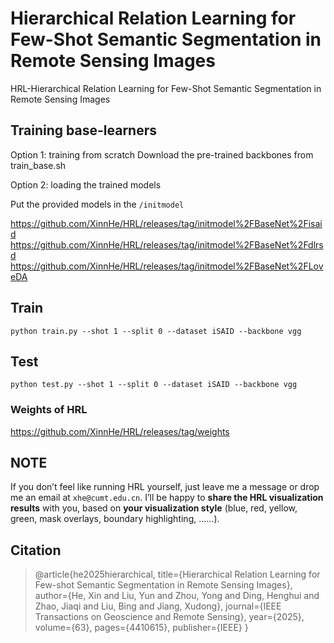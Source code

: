 # Hierarchical Relation Learning for Few-Shot Semantic Segmentation in Remote Sensing Images
HRL-Hierarchical Relation Learning for Few-Shot Semantic Segmentation in Remote Sensing Images


## Training base-learners 
Option 1: training from scratch
Download the pre-trained backbones from 
train_base.sh

Option 2: loading the trained models

Put the provided models in the `/initmodel`

https://github.com/XinnHe/HRL/releases/tag/initmodel%2FBaseNet%2Fisaid
https://github.com/XinnHe/HRL/releases/tag/initmodel%2FBaseNet%2Fdlrsd
https://github.com/XinnHe/HRL/releases/tag/initmodel%2FBaseNet%2FLoveDA


## Train
 
 `python train.py --shot 1 --split 0 --dataset iSAID --backbone vgg ` 


## Test

 `python test.py --shot 1 --split 0 --dataset iSAID --backbone vgg ` 

### Weights of HRL
https://github.com/XinnHe/HRL/releases/tag/weights

## **NOTE**
If you don’t feel like running HRL yourself, just leave me a message or drop me an email at `xhe@cumt.edu.cn`. I’ll be happy to **share the HRL visualization results** with you, based on **your visualization style** (blue, red, yellow, green, mask overlays, boundary highlighting, ......).

## Citation
> @article{he2025hierarchical,
  title={Hierarchical Relation Learning for Few-shot Semantic Segmentation in Remote Sensing Images},
  author={He, Xin and Liu, Yun and Zhou, Yong and Ding, Henghui and Zhao, Jiaqi and Liu, Bing and Jiang, Xudong},
  journal={IEEE Transactions on Geoscience and Remote Sensing},
  year={2025},
  volume={63},
  pages={4410615},
  publisher={IEEE}
}
